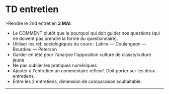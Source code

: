 # TD entretien

&gt;Rendre le 2nd entretien **3 MAI**.

* Le COMMENT plutôt que le pourquoi qui doit guider nos questions \(qui ne doivent pas prendre la forme du questionnaire\).
* Utiliser les réf. sociologiques du cours : Lahire — Coulangeon — Bourdieu — Peterson
* Garder en tête pour l'analyse l'opposition culture de classe/culture jeune
* Ne pas oublier les pratiques numériques
* Ajouter à l'entretien un commentaire réflexif. Doit porter sur les deux entretiens.
* Entre les 2 entretiens, dimension de comparaison souhaitable.

---





